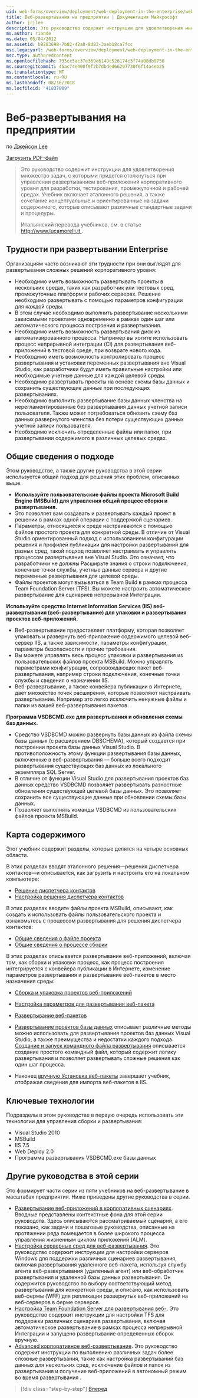 ```yaml
---
uid: web-forms/overview/deployment/web-deployment-in-the-enterprise/web-deployment-in-the-enterprise
title: Веб-развертывания на предприятии | Документация Майкрософт
author: jrjlee
description: Это руководство содержит инструкции для удовлетворения множество задач, с которыми придется столкнуться при управлении развертыванием веб-приложений корпоративного уровня для разраб...
ms.author: riande
ms.date: 05/04/2012
ms.assetid: b8283698-7b82-42a8-8d83-3aeb18ca7fcc
msc.legacyurl: /web-forms/overview/deployment/web-deployment-in-the-enterprise/web-deployment-in-the-enterprise
msc.type: authoredcontent
ms.openlocfilehash: 735cc5ac37e369e6149c526174c3f74a08db9758
ms.sourcegitcommit: 45ac74e400f9f2b7dbded66297730f6f14a4eb25
ms.translationtype: MT
ms.contentlocale: ru-RU
ms.lasthandoff: 08/16/2018
ms.locfileid: "41837009"
---
```

<a name="web-deployment-in-the-enterprise"></a>Веб-развертывания на предприятии
====================
по [Джейсон Lee](https://github.com/jrjlee)

[Загрузить PDF-файл](https://msdnshared.blob.core.windows.net/media/MSDNBlogsFS/prod.evol.blogs.msdn.com/CommunityServer.Blogs.Components.WeblogFiles/00/00/00/63/56/8130.DeployingWebAppsInEnterpriseScenarios.pdf)

> Это руководство содержит инструкции для удовлетворения множество задач, с которыми придется столкнуться при управлении развертыванием веб-приложений корпоративного уровня для разработки, тестирования, промежуточной и рабочей средах. Учебник включает эталонного решения, а также сочетание концептуальные и ориентированные на задачи содержимого, которые описывают различные стандартные задачи и процедуры.
> 
> Итальянский перевода учебников, см. в статье [ http://www.lucamorelli.it ](http://www.lucamorelli.it).


## <a name="enterprise-deployment-challenges"></a>Трудности при развертывании Enterprise

Организациям часто возникают эти трудности при они выглядят для развертывания сложных решений корпоративного уровня:

- Необходимо иметь возможность развертывать проекты в нескольких средах, таких как разработчик или тестовых сред, промежуточные платформ и рабочих серверах. Решение необходимо развертывать с помощью параметров конфигурации для каждой среды.
- В этом случае необходимо выполнить развертывание несколькими зависимыми проектами одновременно в рамках один шаг или автоматического процесса построения и развертывания.
- Необходимо иметь возможность развертывания диск из автоматизированного процесса. Например вы хотите использовать процесс непрерывной интеграции (CI) для развертывания веб-приложений в тестовой среде, при возврате нового кода.
- Необходимо иметь возможность контролировать процесс развертывания и установки переменных развертывания вне Visual Studio, как разработчики будут иметь правильные настройки или необходимые учетные данные для каждой целевой среды.
- Необходимо развертывать проекты на основе схемы базы данных и сохранить существующие данные при последующих развертываниях.
- Необходимо выполнить развертывание базы данных членства на нерегламентированные без развертывания данных учетной записи пользователя. Также может потребоваться обновить схему баз данных развернутого членства без потери существующих данных учетной записи пользователя.
- Необходимо исключить определенные файлы или папки, при развертывании содержимого в различных целевых средах.

## <a name="overview-of-approach"></a>Общие сведения о подходе

Этом руководстве, а также другие руководства в этой серии используется общий подход для решения этих проблем, описанных выше.

- **Используйте пользовательские файлы проекта Microsoft Build Engine (MSBuild) для управления общий процесс сборки и развертывания.**
- Это позволяет вам создавать и развертывать каждый проект в решении в рамках одной операции с поддержкой сценариев.
- Параметры, относящиеся к среде настраиваются с помощью файлов простого проекта для конкретной среды. В отличие от Visual Studio ориентированный подход с использованием конфигурации решения и профилей публикации для настройки развертываний для разных сред, такой подход позволяет настраивать и управлять процессом развертывания вне Visual Studio. Это означает, что разработчики не должны Расширьте знания о строки подключения, конечные точки службы, учетные данные сервера и другие переменные развертывания для целевой среды.
- Файлы проектов могут вызываться в Team Build в рамках процесса Team Foundation Server (TFS). Вы можете настроить автоматическое развертывание для сценариев непрерывной Интеграции.

**Используйте средство Internet Information Services (IIS) веб-развертывания (веб-развертывание) для упаковки и развертывания проектов веб-приложений.**

- Веб-развертывание предоставляет платформу, которая позволяет упаковать и развернуть веб-приложение содержимого целевой веб-сервер IIS, а также зависимости, параметры конфигурации, параметры безопасности и прочие требования.
- Вы можете управлять весь процесс упаковки и развертывания из пользовательских файлов проекта MSBuild. Можно управлять параметрами конфигурации, сопровождающих пакет веб-развертывания, например строки подключения, конечные точки службы и сведения о назначении IIS.
- Веб-развертывание, а также конвейера публикации в Интернете, дает множество точек расширения, которые позволяют настраивать развертывание. Например это легко исключить ненужные файлы и папки из вашей веб-развертывания пакетов.

**Программа VSDBCMD.exe для развертывания и обновления схемы баз данных.**

- Средство VSDBCMD можно развернуть базы данных из файла схемы базы данных (с расширением DBSCHEMA), который создается при построении проекта базы данных Visual Studio. В противоположность этому функции развертывания базы данных, включенные в веб-развертывания — больше всего подходит развертывания существующих баз данных из локального экземпляра SQL Server.
- В отличие от функции Visual Studio для развертывания проектов баз данных средство VSDBCMD позволяет развертывать разностные обновления существующей целевой базы данных. Это позволяет сохранить все существующие данные при обновлении схемы базы данных.
- Позволяет выполнять команды VSDBCMD из пользовательских файлов проекта MSBuild.

## <a name="content-map"></a>Карта содержимого

Этот учебник содержит разделы, которые делятся на четыре основных области.

В этих разделах вводят эталонного решения&#x2014;решения диспетчера контактов&#x2014;и описывается, как загрузить и настроить его на локальном компьютере:

- [Решение диспетчера контактов](the-contact-manager-solution.md)
- [Настройка решения диспетчера контактов](setting-up-the-contact-manager-solution.md)

В этих разделах вводите файлы проекта MSBuild, описывают, как создать и использовать файлы пользовательского проекта и ознакомьтесь с процессом развертывания для решения диспетчера контактов:

- [Общие сведения о файле проекта](understanding-the-project-file.md)
- [Общие сведения о процессе сборки](understanding-the-build-process.md)

В этих разделах описывается развертывание веб-приложений, включая том, как сборки и упаковки процесс, как процесс построения интегрируется с конвейера публикации в Интернете, изменение параметров развертывания и развертывание веб-пакетов в место назначения среды:

- [Сборка и упаковка проектов веб-приложений](building-and-packaging-web-application-projects.md)
- [Настройка параметров для развертывания веб-пакета](configuring-parameters-for-web-package-deployment.md)
- [Развертывание веб-пакетов](deploying-web-packages.md)

- [Развертывание проектов базы данных](deploying-database-projects.md) описывает различные методы можно использовать для развертывания проектов баз данных Visual Studio, а также преимущества и недостатки каждого подхода. [Создание и запуск командного файла развертывания](creating-and-running-a-deployment-command-file.md) описывается создание простого командный файл, который содержит логику развертывания и позволяет развертывать сложные решения как один шаг процесса.
- Наконец [вручную Установка веб-пакеты](manually-installing-web-packages.md) завершает учебник, отображая сведения для импорта веб-пакетов в IIS.

## <a name="key-technologies"></a>Ключевые технологии

Подразделы в этом руководстве в первую очередь использовать эти технологии для управления сборки и развертывания:

- Visual Studio 2010
- MSBuild
- IIS 7.5
- Web Deploy 2.0
- Программа развертывания VSDBCMD.exe базы данных

## <a name="other-tutorials-in-this-series"></a>Другие руководства в этой серии

Это формирует части серии из пяти учебников на веб-развертывание в масштабах предприятия. Ниже приведены другие руководства в серии.

- [Развертывание веб-приложений в корпоративных сценариях](../deploying-web-applications-in-enterprise-scenarios/deploying-web-applications-in-enterprise-scenarios.md). Вводные представлены контекстные фона для этой серии руководств. Здесь описываются рассматриваемый сценарий, а его показано, как задачи и пошаговые руководства, описанные на протяжении ряда помещается в более широкого процесса управления жизненным циклом приложений (ALM).
- [Настройка серверных сред для веб-развертывания](../configuring-server-environments-for-web-deployment/configuring-server-environments-for-web-deployment.md). Это руководство содержит инструкции для настройки серверов Windows для поддержки различных сценариев развертывания, включая развертывания удаленного веб-пакета, используя службу агента веб-развертывания (удаленный агент) или веб-обработчик развертывания и удаленной базы данных развертывания. Он содержится руководство по выбору соответствующий метод развертывания для конкретной среды, и описано, как использовать веб-фермы (WFF) для репликации развернутых веб-приложений на веб-серверов в ферме серверов.
- [Настройка Team Foundation Server для развертывания веб-](../configuring-team-foundation-server-for-web-deployment/configuring-team-foundation-server-for-web-deployment.md). Это руководство содержит инструкции для настройки TFS для поддержки различных сценариев развертывания, включая автоматическое развертывание в рамках процесса непрерывной Интеграции и запущено развертывание определенных сборок вручную.
- [Advanced корпоративное веб-развертывание](../advanced-enterprise-web-deployment/advanced-enterprise-web-deployment.md). Это руководство содержит инструкции по выполнению различных задач более сложные развертывания, такие как настройка развертываний баз данных для нескольких сред, исключение файлов и папок из развертывания и получение веб-приложений в автономный режим во время развертывания .

> [!div class="step-by-step"]
> [Вперед](the-contact-manager-solution.md)
